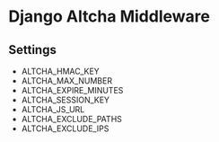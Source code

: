# Django Altcha Middleware

## Settings

* ALTCHA_HMAC_KEY
* ALTCHA_MAX_NUMBER
* ALTCHA_EXPIRE_MINUTES
* ALTCHA_SESSION_KEY
* ALTCHA_JS_URL
* ALTCHA_EXCLUDE_PATHS
* ALTCHA_EXCLUDE_IPS
